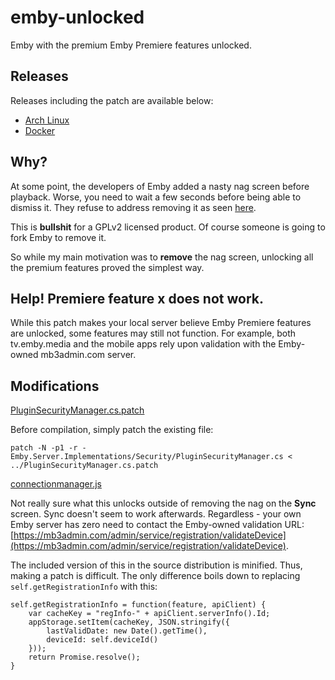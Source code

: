 # emby-unlocked
Emby with the premium Emby Premiere features unlocked.

## Releases
Releases including the patch are available below:

- [Arch Linux](https://aur.archlinux.org/packages/emby-server-unlocked/)
- [Docker](https://hub.docker.com/r/nvllsvm/emby-unlocked/)

## Why?
At some point, the developers of Emby added a nasty nag screen before playback.
Worse, you need to wait a few seconds before being able to dismiss it.
They refuse to address removing it as seen [here](https://github.com/MediaBrowser/Emby/issues/2469).

This is **bullshit** for a GPLv2 licensed product. Of course someone is going to fork Emby to remove it.

So while my main motivation was to **remove** the nag screen, unlocking all the premium features proved the simplest way.

## Help! Premiere feature x does not work.
While this patch makes your local server believe Emby Premiere features are unlocked, some features may still not function.
For example, both tv.emby.media and the mobile apps rely upon validation with the Emby-owned mb3admin.com server.

## Modifications

[PluginSecurityManager.cs.patch](https://github.com/nvllsvm/emby-unlocked/blob/master/patches/PluginSecurityManager.cs.patch)

Before compilation, simply patch the existing file:
```
patch -N -p1 -r - Emby.Server.Implementations/Security/PluginSecurityManager.cs < ../PluginSecurityManager.cs.patch
```

[connectionmanager.js](https://github.com/nvllsvm/emby-unlocked/blob/master/replacements/connectionmanager.js)

Not really sure what this unlocks outside of removing the nag on the **Sync** screen.
Sync doesn't seem to work afterwards. 
Regardless - your own Emby server has zero need to contact the Emby-owned validation URL: [https://mb3admin.com/admin/service/registration/validateDevice](https://mb3admin.com/admin/service/registration/validateDevice).

The included version of this in the source distribution is minified. Thus, making a patch is difficult.
The only difference boils down to replacing ``self.getRegistrationInfo`` with this:

```
self.getRegistrationInfo = function(feature, apiClient) {
    var cacheKey = "regInfo-" + apiClient.serverInfo().Id;
    appStorage.setItem(cacheKey, JSON.stringify({
        lastValidDate: new Date().getTime(),
        deviceId: self.deviceId()
    }));
    return Promise.resolve();
}
```
